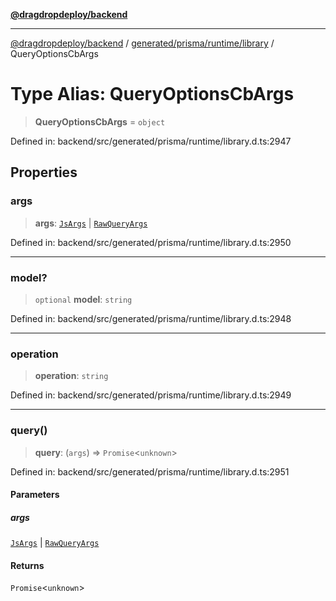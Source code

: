 [**@dragdropdeploy/backend**](../../../../../README.md)

***

[@dragdropdeploy/backend](../../../../../README.md) / [generated/prisma/runtime/library](../README.md) / QueryOptionsCbArgs

# Type Alias: QueryOptionsCbArgs

> **QueryOptionsCbArgs** = `object`

Defined in: backend/src/generated/prisma/runtime/library.d.ts:2947

## Properties

### args

> **args**: [`JsArgs`](JsArgs.md) \| [`RawQueryArgs`](RawQueryArgs.md)

Defined in: backend/src/generated/prisma/runtime/library.d.ts:2950

***

### model?

> `optional` **model**: `string`

Defined in: backend/src/generated/prisma/runtime/library.d.ts:2948

***

### operation

> **operation**: `string`

Defined in: backend/src/generated/prisma/runtime/library.d.ts:2949

***

### query()

> **query**: (`args`) => `Promise`\<`unknown`\>

Defined in: backend/src/generated/prisma/runtime/library.d.ts:2951

#### Parameters

##### args

[`JsArgs`](JsArgs.md) | [`RawQueryArgs`](RawQueryArgs.md)

#### Returns

`Promise`\<`unknown`\>
